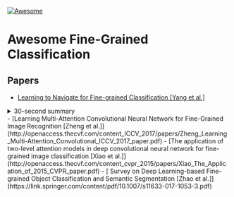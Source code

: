 [![Awesome](https://cdn.rawgit.com/sindresorhus/awesome/d7305f38d29fed78fa85652e3a63e154dd8e8829/media/badge.svg)](https://github.com/sindresorhus/awesome)

# Awesome Fine-Grained Classification

## Papers
- [Learning to Navigate for Fine-grained Classification [Yang et al.]](https://arxiv.org/abs/1809.00287)  
<details><summary>30-second summary</summary>
<p>
#### This paper is about
</p>
</details>
- [Learning Multi-Attention Convolutional Neural Network for Fine-Grained Image Recognition [Zheng et al.]](http://openaccess.thecvf.com/content_ICCV_2017/papers/Zheng_Learning_Multi-Attention_Convolutional_ICCV_2017_paper.pdf)
- [The application of two-level attention models in deep convolutional neural network for fine-grained image classification [Xiao et al.]](http://openaccess.thecvf.com/content_cvpr_2015/papers/Xiao_The_Application_of_2015_CVPR_paper.pdf)	
- [ Survey on Deep Learning-based Fine-grained Object Classification and Semantic Segmentation [Zhao et al.]](https://link.springer.com/content/pdf/10.1007/s11633-017-1053-3.pdf)

